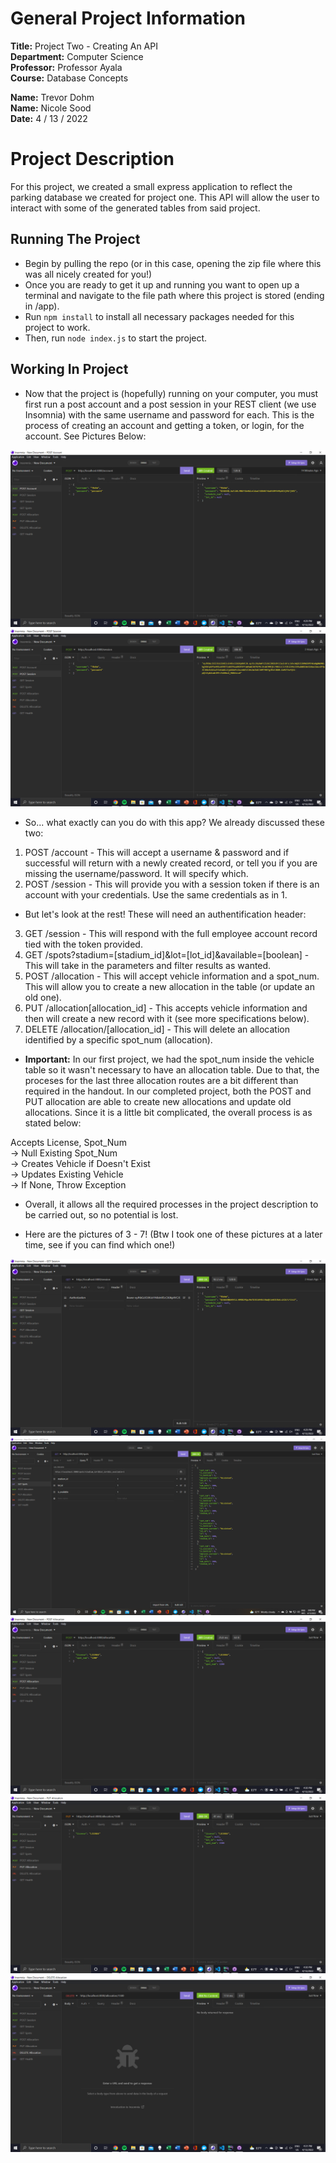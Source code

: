 # General Project Information

**Title:** Project Two - Creating An API</br>
**Department:** Computer Science</br>
**Professor:** Professor Ayala</br>
**Course:** Database Concepts</br>

**Name:** Trevor Dohm</br>
**Name:** Nicole Sood</br>
**Date:** 4 / 13 / 2022</br>

# Project Description

For this project, we created a small express application to reflect the parking database we created for project one. This API will allow the user to interact with some of the generated tables from said project. 

## Running The Project

- Begin by pulling the repo (or in this case, opening the zip file where this was all nicely created for you!)
- Once you are ready to get it up and running you want to open up a terminal and navigate to the file path where this project is stored (ending in /app).
- Run `npm install` to install all necessary packages needed for this project to work. 
- Then, run `node index.js` to start the project.

## Working In Project

- Now that the project is (hopefully) running on your computer, you must first run a post account and a post session in your REST client (we use Insomnia) with the same username and password for each. This is the process of creating an account and getting a token, or login, for the account. See Pictures Below:

<img src="https://github.com/nsood1/NicAndTrevor/blob/TestBranch/app/pictures/Screenshot%20(56).png"></br>
<img src="https://github.com/nsood1/NicAndTrevor/blob/TestBranch/app/pictures/Screenshot%20(57).png"></br>

- So... what exactly can you do with this app? We already discussed these two:

1. POST /account - This will accept a username & password and if successful will return with a newly created record, or tell you if you are missing the username/password. It will specify which.
2. POST /session - This will provide you with a session token if there is an account with your credentials. Use the same credentials as in 1.

- But let's look at the rest! These will need an authentification header:

3. GET /session - This will respond with the full employee account record tied with the token provided.
4. GET /spots?stadium=[stadium_id]&lot=[lot_id]&available=[boolean] - This will take in the parameters and filter results as wanted.
5. POST /allocation - This will accept vehicle information and a spot_num. This will allow you to create a new allocation in the table (or update an old one).
6. PUT /allocation[allocation_id] - This accepts vehicle information and then will create a new record with it (see more specifications below).
7. DELETE /allocation/[allocation_id] - This will delete an allocation identified by a specific spot_num (allocation).

- <b>Important:</b> In our first project, we had the spot_num inside the vehicle table so it wasn't necessary to have an allocation table. Due to that, the proceses for the last three allocation routes are a bit different than required in the handout. In our completed project, both the POST and PUT allocation are able to create new allocations and update old allocations. Since it is a little bit complicated, the overall process is as stated below: </br>

Accepts License, Spot_Num</br> 
-> Null Existing Spot_Num</br>
-> Creates Vehicle if Doesn't Exist</br>
-> Updates Existing Vehicle</br>
-> If None, Throw Exception</br>

- Overall, it allows all the required processes in the project description to be carried out, so no potential is lost.

- Here are the pictures of 3 - 7! (Btw I took one of these pictures at a later time, see if you can find which one!)

<img src="https://github.com/nsood1/NicAndTrevor/blob/TestBranch/app/pictures/Screenshot%20(58).png"></br>
<img src="https://github.com/nsood1/NicAndTrevor/blob/TestBranch/app/pictures/Screenshot%20(62).png"></br>
<img src="https://github.com/nsood1/NicAndTrevor/blob/TestBranch/app/pictures/Screenshot%20(59).png"></br>
<img src="https://github.com/nsood1/NicAndTrevor/blob/TestBranch/app/pictures/Screenshot%20(60).png"></br>
<img src="https://github.com/nsood1/NicAndTrevor/blob/TestBranch/app/pictures/Screenshot%20(61).png"></br>
